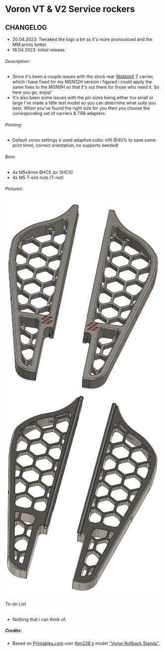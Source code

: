 # Voron VT & V2 Service rockers
## CHANGELOG
- 20.04.2023: Tweaked the logo a bit so it's more pronounced and the MM prints better. 
- 18.04.2023: Initial release.

###### Description:
- Since it's been a couple issues with the stock rear [WobbleX](https://github.com/MirageC79/Interfaces-for-WobbleX-integration/tree/main/Voron/Trident) Z carrier, which i have fixed for my MGN12H version i figured i could apply the same fixes to the MGN9H so that it's out there for those who need it. So here you go, enjoy!
- It's also been some issues with the pin sizes being either too small or large I've made a little test model so you can determine what suits you best. When you've found the right size for you then you choose the corresponding set of carriers & TR8 adapters.

###### Printing:
- Default voron settings (i used adaptive cubic infll @40% to save some print time), correct orientation, no supports needed!

###### Bom:
- 4x M5x8mm BHCS (or SHCS)
- 4x M5 T-slot nuts (T-nut)

###### Pictures:
![](./pics/1.png)
![](./pics/2.png)

###### To-do List
- Nothing that i can think of.

##### Credits:
- Based on [Printables.com](https://www.printables.com/) user [Ken226's](https://www.printables.com/@Ken226) model ["Voron Rollback Stands"](https://www.printables.com/model/408015-voron-rollback-stands).